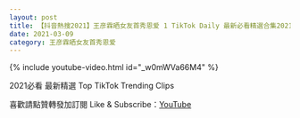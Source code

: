 ```yaml
---
layout: post
title: 【抖音熱搜2021】王彦霖晒女友首秀恩爱 1 TikTok Daily 最新必看精選合集2021 03 09
date: 2021-03-09
category: 王彦霖晒女友首秀恩爱
---
```


{% include youtube-video.html id="_w0mWVa66M4" %}

2021必看 最新精選 Top TikTok Trending Clips

喜歡請點贊轉發加訂閱 Like & Subscribe：[YouTube](https://www.youtube.com/channel/UCAoR7VcanIPd04uEq_GIylA/videos)

